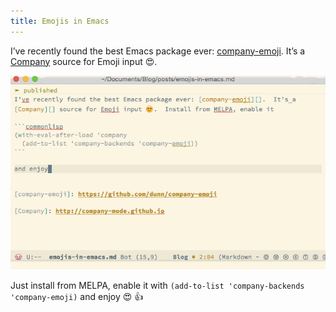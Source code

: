 ```yaml
---
title: Emojis in Emacs
---
```


I’ve recently found the best Emacs package ever: [company-emoji][].  It’s a
[Company][] source for Emoji input 😍.

<!--more-->

![Emoji input with Company](/images/company-emoji.gif)

Just install from MELPA, enable it with `(add-to-list 'company-backends
'company-emoji)` and enjoy 😍 👍

[company-emoji]: https://github.com/dunn/company-emoji

[Company]: http://company-mode.github.io
